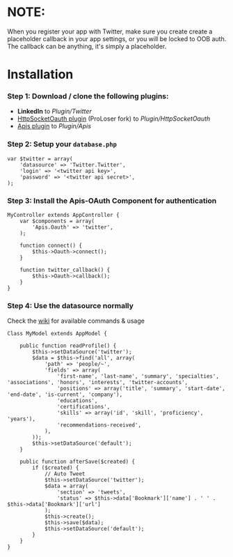 # NOTE:

When you register your app with Twitter, make sure you create create a placeholder callback in your app settings, or you will be locked to OOB auth. The callback can be anything, it's simply a placeholder.

# Installation

### Step 1: Download / clone the following plugins: 

 * **LinkedIn** to _Plugin/Twitter_
 * [HttpSocketOauth plugin](https://github.com/ProLoser/http_socket_oauth) (ProLoser fork) to _Plugin/HttpSocketOauth_
 * [Apis plugin](https://github.com/ProLoser/CakePHP-Api-Datasources) to _Plugin/Apis_

### Step 2: Setup your `database.php`

```
var $twitter = array(
	'datasource' => 'Twitter.Twitter',
	'login' => '<twitter api key>',
	'password' => '<twitter api secret>',
);
```

### Step 3: Install the Apis-OAuth Component for authentication

```
MyController extends AppController {
	var $components = array(
		'Apis.Oauth' => 'twitter',
	);
	
	function connect() {
		$this->Oauth->connect();
	}
	
	function twitter_callback() {
		$this->Oauth->callback();
	}
}
```

### Step 4: Use the datasource normally 
Check the [wiki](https://github.com/ProLoser/CakePHP-Twitter/wiki) for available commands & usage

```
Class MyModel extends AppModel {

	public function readProfile() {
		$this->setDataSource('twitter');
		$data = $this->find('all', array(
			'path' => 'people/~',
			'fields' => array(
				'first-name', 'last-name', 'summary', 'specialties', 'associations', 'honors', 'interests', 'twitter-accounts', 
				'positions' => array('title', 'summary', 'start-date', 'end-date', 'is-current', 'company'), 
				'educations', 
				'certifications',
				'skills' => array('id', 'skill', 'proficiency', 'years'), 
				'recommendations-received',
			),
		));
		$this->setDataSource('default');
	}
	
	public function afterSave($created) {
		if ($created) {
			// Auto Tweet
			$this->setDataSource('twitter');
			$data = array(
				'section' => 'tweets',
				'status' => $this->data['Bookmark']['name'] . ' ' . $this->data['Bookmark']['url']
			);
			$this->create();
			$this->save($data);
			$this->setDataSource('default');
		}
	}
}